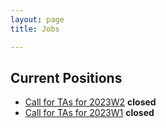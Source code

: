 ```yaml
---
layout: page
title: Jobs

---
```


## Current Positions
- [Call for TAs for 2023W2](https://ubc.ca1.qualtrics.com/jfe/form/SV_80vHspgh3zkoVJI) **closed**
- [Call for TAs for 2023W1](https://ubc.ca1.qualtrics.com/jfe/form/SV_eD8ZuI0iJHhDb5I) **closed**

